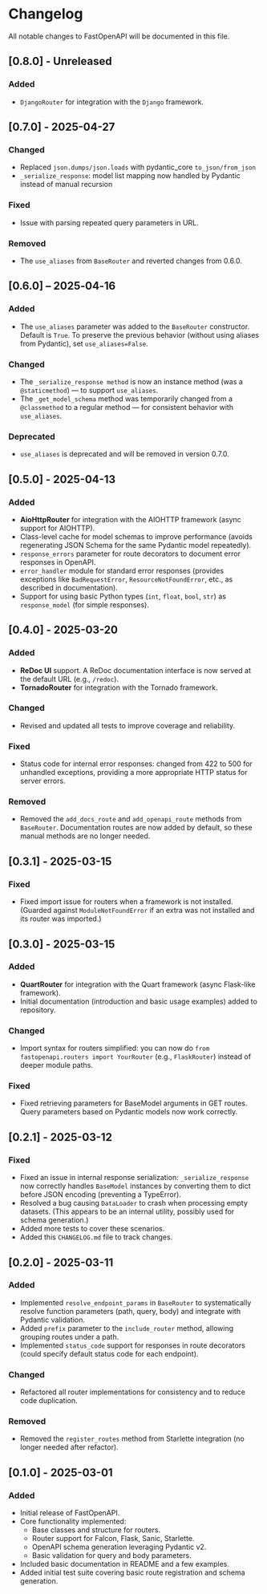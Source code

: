 # Changelog

All notable changes to FastOpenAPI will be documented in this file.

## [0.8.0] - Unreleased

### Added
- `DjangoRouter` for integration with the `Django` framework.


## [0.7.0] - 2025-04-27

### Changed
- Replaced `json.dumps/json.loads` with pydantic_core `to_json/from_json`
- `_serialize_response`: model list mapping now handled by Pydantic instead of manual recursion

### Fixed
- Issue with parsing repeated query parameters in URL.

### Removed
- The `use_aliases` from `BaseRouter` and reverted changes from 0.6.0.

## [0.6.0] – 2025‑04‑16

### Added
- The `use_aliases` parameter was added to the `BaseRouter` constructor. Default is `True`. To preserve the previous behavior (without using aliases from Pydantic), set `use_aliases=False`. 

### Changed
- The `_serialize_response method` is now an instance method (was a `@staticmethod`) — to support `use_aliases`.
- The `_get_model_schema` method was temporarily changed from a `@classmethod` to a regular method — for consistent behavior with `use_aliases`.

### Deprecated
- `use_aliases` is deprecated and will be removed in version 0.7.0.


## [0.5.0] - 2025-04-13

### Added
- **AioHttpRouter** for integration with the AIOHTTP framework (async support for AIOHTTP).
- Class-level cache for model schemas to improve performance (avoids regenerating JSON Schema for the same Pydantic model repeatedly).
- `response_errors` parameter for route decorators to document error responses in OpenAPI.
- `error_handler` module for standard error responses (provides exceptions like `BadRequestError`, `ResourceNotFoundError`, etc., as described in documentation).
- Support for using basic Python types (`int`, `float`, `bool`, `str`) as `response_model` (for simple responses).

## [0.4.0] - 2025-03-20

### Added
- **ReDoc UI** support. A ReDoc documentation interface is now served at the default URL (e.g., `/redoc`).
- **TornadoRouter** for integration with the Tornado framework.

### Changed
- Revised and updated all tests to improve coverage and reliability.

### Fixed
- Status code for internal error responses: changed from 422 to 500 for unhandled exceptions, providing a more appropriate HTTP status for server errors.

### Removed
- Removed the `add_docs_route` and `add_openapi_route` methods from `BaseRouter`. Documentation routes are now added by default, so these manual methods are no longer needed.

## [0.3.1] - 2025-03-15

### Fixed
- Fixed import issue for routers when a framework is not installed. (Guarded against `ModuleNotFoundError` if an extra was not installed and its router was imported.)

## [0.3.0] - 2025-03-15

### Added
- **QuartRouter** for integration with the Quart framework (async Flask-like framework).
- Initial documentation (introduction and basic usage examples) added to repository.

### Changed
- Import syntax for routers simplified: you can now do `from fastopenapi.routers import YourRouter` (e.g., `FlaskRouter`) instead of deeper module paths.

### Fixed
- Fixed retrieving parameters for BaseModel arguments in GET routes. Query parameters based on Pydantic models now work correctly.

## [0.2.1] - 2025-03-12

### Fixed
- Fixed an issue in internal response serialization: `_serialize_response` now correctly handles `BaseModel` instances by converting them to dict before JSON encoding (preventing a TypeError).
- Resolved a bug causing `DataLoader` to crash when processing empty datasets. (This appears to be an internal utility, possibly used for schema generation.)
- Added more tests to cover these scenarios.
- Added this `CHANGELOG.md` file to track changes.

## [0.2.0] - 2025-03-11

### Added
- Implemented `resolve_endpoint_params` in `BaseRouter` to systematically resolve function parameters (path, query, body) and integrate with Pydantic validation.
- Added `prefix` parameter to the `include_router` method, allowing grouping routes under a path.
- Implemented `status_code` support for responses in route decorators (could specify default status code for each endpoint).

### Changed
- Refactored all router implementations for consistency and to reduce code duplication.

### Removed
- Removed the `register_routes` method from Starlette integration (no longer needed after refactor).

## [0.1.0] - 2025-03-01

### Added
- Initial release of FastOpenAPI.
- Core functionality implemented:
  - Base classes and structure for routers.
  - Router support for Falcon, Flask, Sanic, Starlette.
  - OpenAPI schema generation leveraging Pydantic v2.
  - Basic validation for query and body parameters.
- Included basic documentation in README and a few examples.
- Added initial test suite covering basic route registration and schema generation.
